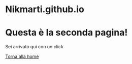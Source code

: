# Nikmarti.github.io

  <h1>Questa è la seconda pagina!</h1>
  <p>Sei arrivato qui con un click </p>
  <a href="file_cartella/file.html">Torna alla home</a>
